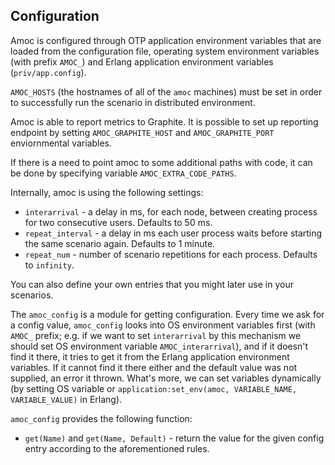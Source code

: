 ## Configuration

Amoc is configured through OTP application environment variables that
are loaded from the configuration file, operating system environment variables
(with prefix ``AMOC_``) and Erlang application environment variables
(`priv/app.config`).

`AMOC_HOSTS` (the hostnames of all of the `amoc` machines) must be set in order to successfully
run the scenario in distributed environment.

Amoc is able to report metrics to Graphite. It is possible to set up
reporting endpoint by setting `AMOC_GRAPHITE_HOST` and `AMOC_GRAPHITE_PORT` enviornmental variables.

If there is a need to point amoc to some additional paths with code,
it can be done by specifying variable `AMOC_EXTRA_CODE_PATHS`.

Internally, amoc is using the following settings:

- ``interarrival`` - a delay in ms, for each node, between creating process
  for two consecutive users. Defaults to 50 ms.
- ``repeat_interval`` - a delay in ms each user process waits
  before starting the same scenario again. Defaults to 1 minute.
- ``repeat_num`` - number of scenario repetitions for each process.
  Defaults to ``infinity``.

You can also define your own entries that you might later use in your
scenarios.

The ``amoc_config`` is a module for getting configuration. Every time we ask
for a config value, ``amoc_config`` looks into OS environment variables first
(with ``AMOC_`` prefix; e.g. if we want to set ``interarrival`` by this mechanism
we should set OS environment variable ``AMOC_interarrival``), and if it doesn't
find it there, it tries to get it from the Erlang application environment variables.
If it cannot find it there either and the default value was not supplied, an error
it thrown. What's more, we can set variables  dynamically (by setting OS variable or
``application:set_env(amoc, VARIABLE_NAME, VARIABLE_VALUE)`` in Erlang).

``amoc_config`` provides the following function:

- ``get(Name)`` and ``get(Name, Default)`` - return the value for the
  given config entry according to the aforementioned rules.
